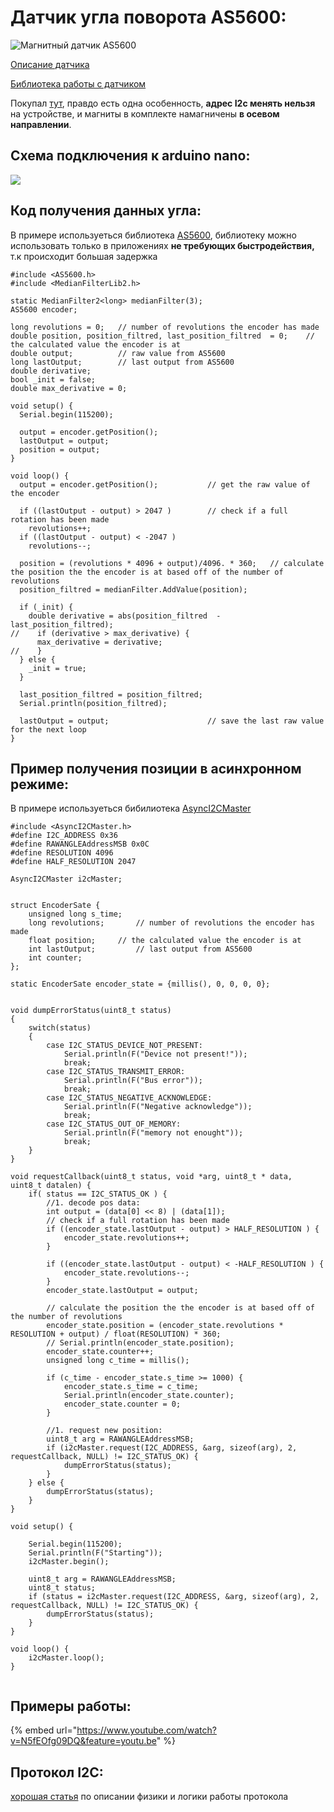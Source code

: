 # Датчик угла поворота AS5600:

 

![&#x41C;&#x430;&#x433;&#x43D;&#x438;&#x442;&#x43D;&#x44B;&#x439; &#x434;&#x430;&#x442;&#x447;&#x438;&#x43A; AS5600](.gitbook/assets/screenshot-from-2021-02-02-11-51-11.png)

[Описание датчика](https://ams.com/documents/20143/36005/AS5600_DS000365_5-00.pdf)

[Библиотека работы с датчиком](https://github.com/kanestoboi/AS5600) 

Покупал [тут](https://aliexpress.ru/item/AS5600-magnetic-encoder-magnetic-induction-angle-measurement-sensor-module-12bit-high-precision/4000551682522.html?spm=a2g0s.9042311.0.0.264d33ed0SdIOG&_ga=2.229159834.721664696.1612051115-530682806.1605135245&_gac=1.220963690.1610796936.CjwKCAiAuoqABhAsEiwAdSkVVCUs5nTX80VVDpcnxLvB3kZpXs2zuaedRuR_P9vpGu__abLf1sHESBoCMw4QAvD_BwE&sku_id=10000002869296963), правдо есть одна особенность, **адрес I2c менять нельзя** на устройстве, и магниты в комплекте намагничены **в осевом направлении**.

## Схема подключения к arduino nano:

 

![](.gitbook/assets/photo5244773462558487057.jpg)

## Код получения данных угла:

В примере используеться библиотека [AS5600](https://github.com/kanestoboi/AS5600), библиотеку можно использовать только в приложениях **не требующих быстродействия,** т.к происходит большая задержка

```text
#include <AS5600.h>
#include <MedianFilterLib2.h>

static MedianFilter2<long> medianFilter(3);
AS5600 encoder;

long revolutions = 0;   // number of revolutions the encoder has made
double position, position_filtred, last_position_filtred  = 0;    // the calculated value the encoder is at
double output;          // raw value from AS5600
long lastOutput;        // last output from AS5600
double derivative;
bool _init = false;
double max_derivative = 0;

void setup() {
  Serial.begin(115200);

  output = encoder.getPosition();
  lastOutput = output;
  position = output;
}

void loop() {
  output = encoder.getPosition();           // get the raw value of the encoder                      
  
  if ((lastOutput - output) > 2047 )        // check if a full rotation has been made
    revolutions++;
  if ((lastOutput - output) < -2047 )
    revolutions--;

  position = (revolutions * 4096 + output)/4096. * 360;   // calculate the position the the encoder is at based off of the number of revolutions
  position_filtred = medianFilter.AddValue(position);

  if (_init) {
    double derivative = abs(position_filtred  - last_position_filtred);
//    if (derivative > max_derivative) {
      max_derivative = derivative;
//    }
  } else {
    _init = true;
  }

  last_position_filtred = position_filtred;
  Serial.println(position_filtred);

  lastOutput = output;                      // save the last raw value for the next loop 
}

```

## Пример получения позиции в асинхронном режиме:

В примере используеться  бибилиотека [AsyncI2CMaster](https://github.com/cskarai/asynci2cmaster) 

```text
#include <AsyncI2CMaster.h>
#define I2C_ADDRESS 0x36
#define RAWANGLEAddressMSB 0x0C
#define RESOLUTION 4096
#define HALF_RESOLUTION 2047

AsyncI2CMaster i2cMaster;


struct EncoderSate {
	unsigned long s_time;
	long revolutions;		// number of revolutions the encoder has made
	float position;		// the calculated value the encoder is at
	int lastOutput;			// last output from AS5600
	int counter;
};

static EncoderSate encoder_state = {millis(), 0, 0, 0, 0};


void dumpErrorStatus(uint8_t status)
{
	switch(status)
	{
		case I2C_STATUS_DEVICE_NOT_PRESENT:
			Serial.println(F("Device not present!"));
			break;
		case I2C_STATUS_TRANSMIT_ERROR:
			Serial.println(F("Bus error"));
			break;
		case I2C_STATUS_NEGATIVE_ACKNOWLEDGE:
			Serial.println(F("Negative acknowledge"));
			break;
		case I2C_STATUS_OUT_OF_MEMORY:
			Serial.println(F("memory not enought"));
			break;
	}
}

void requestCallback(uint8_t status, void *arg, uint8_t * data, uint8_t datalen) {
	if( status == I2C_STATUS_OK ) {
		//1. decode pos data:
		int output = (data[0] << 8) | (data[1]);
		// check if a full rotation has been made
		if ((encoder_state.lastOutput - output) > HALF_RESOLUTION ) {
			encoder_state.revolutions++;
		}
		
		if ((encoder_state.lastOutput - output) < -HALF_RESOLUTION ) {
			encoder_state.revolutions--;
		}
		encoder_state.lastOutput = output;

		// calculate the position the the encoder is at based off of the number of revolutions
		encoder_state.position = (encoder_state.revolutions * RESOLUTION + output) / float(RESOLUTION) * 360;
		// Serial.println(encoder_state.position);
		encoder_state.counter++;
		unsigned long c_time = millis();

		if (c_time - encoder_state.s_time >= 1000) {
			encoder_state.s_time = c_time;
			Serial.println(encoder_state.counter);
			encoder_state.counter = 0;
		}

		//1. request new position:
		uint8_t arg = RAWANGLEAddressMSB;
		if (i2cMaster.request(I2C_ADDRESS, &arg, sizeof(arg), 2, requestCallback, NULL) != I2C_STATUS_OK) {
			dumpErrorStatus(status);
		}
	} else {
		dumpErrorStatus(status);
	}
}

void setup() {

	Serial.begin(115200);
	Serial.println(F("Starting"));
	i2cMaster.begin();
	
	uint8_t arg = RAWANGLEAddressMSB;
	uint8_t status;
	if (status = i2cMaster.request(I2C_ADDRESS, &arg, sizeof(arg), 2, requestCallback, NULL) != I2C_STATUS_OK) {
		dumpErrorStatus(status);
	}
}

void loop() {
	i2cMaster.loop();
}


```

## Примеры работы:

{% embed url="https://www.youtube.com/watch?v=N5fEOfg09DQ&feature=youtu.be" %}

## Протокол I2C:

[хорошая статья](http://easyelectronics.ru/interface-bus-iic-i2c.html) по описании физики и логики работы протокола

